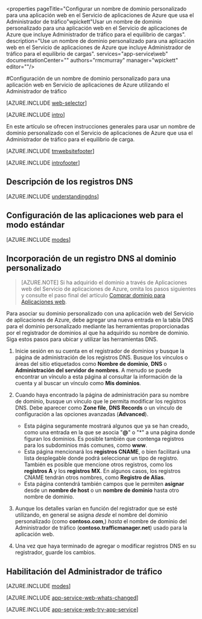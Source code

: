 <properties pageTitle="Configurar un nombre de dominio personalizado para una aplicación web en el Servicio de aplicaciones de Azure que usa el Administrador de tráfico"wpickett"Usar un nombre de dominio personalizado para una aplicación web en el Servicio de aplicaciones de Azure que incluye Administrador de tráfico para el equilibrio de cargas". description="Use un nombre de dominio personalizado para una aplicación web en el Servicio de aplicaciones de Azure que incluye Administrador de tráfico para el equilibrio de cargas". services="app-service\\web" documentationCenter="" authors="rmcmurray" manager="wpickett" editor=""/>

<tags 
	ms.service="app-service-web" 
	ms.workload="web" 
	ms.tgt_pltfrm="na" 
	ms.devlang="na" 
	ms.topic="article" 
	ms.date="02/04/2016" 
	ms.author="robmcm"/>

#Configuración de un nombre de dominio personalizado para una aplicación web en Servicio de aplicaciones de Azure utilizando el Administrador de tráfico

[AZURE.INCLUDE [web-selector](../../includes/websites-custom-domain-selector.md)]

[AZURE.INCLUDE [intro](../../includes/custom-dns-web-site-intro-traffic-manager.md)]

En este artículo se ofrecen instrucciones generales para usar un nombre de dominio personalizado con el Servicio de aplicaciones de Azure que usa el Administrador de tráfico para el equilibrio de carga.

[AZURE.INCLUDE [tmwebsitefooter](../../includes/custom-dns-web-site-traffic-manager-notes.md)]

[AZURE.INCLUDE [introfooter](../../includes/custom-dns-web-site-intro-notes.md)]

<a name="understanding-records"></a>
## Descripción de los registros DNS

[AZURE.INCLUDE [understandingdns](../../includes/custom-dns-web-site-understanding-dns-traffic-manager.md)]

<a name="bkmk_configsharedmode"></a>
## Configuración de las aplicaciones web para el modo estándar

[AZURE.INCLUDE [modes](../../includes/custom-dns-web-site-modes-traffic-manager.md)]

<a name="bkmk_configurecname"></a>
## Incorporación de un registro DNS al dominio personalizado

> [AZURE.NOTE] Si ha adquirido el dominio a través de Aplicaciones web del Servicio de aplicaciones de Azure, omita los pasos siguientes y consulte el paso final del artículo [Comprar dominio para Aplicaciones web](custom-dns-web-site-buydomains-web-app.md).

Para asociar su dominio personalizado con una aplicación web del Servicio de aplicaciones de Azure, debe agregar una nueva entrada en la tabla DNS para el dominio personalizado mediante las herramientas proporcionadas por el registrador de dominios al que ha adquirido su nombre de dominio. Siga estos pasos para ubicar y utilizar las herramientas DNS.

1. Inicie sesión en su cuenta en el registrador de dominios y busque la página de administración de los registros DNS. Busque los vínculos o áreas del sitio etiquetados como **Nombre de dominio**, **DNS** o **Administración del servidor de nombres**. A menudo se puede encontrar un vínculo a esta página al consultar la información de la cuenta y al buscar un vínculo como **Mis dominios**.

4. Cuando haya encontrado la página de administración para su nombre de dominio, busque un vínculo que le permita modificar los registros DNS. Debe aparecer como **Zone file**, **DNS Records** o un vínculo de configuración a las opciones avanzadas (**Advanced**).

	* Esta página seguramente mostrará algunos que ya se han creado, como una entrada en la que se asocia "**@**" o "*" a una página donde figuran los dominios. Es posible también que contenga registros para los subdominios más comunes, como **www**.
	* Esta página mencionará los **registros CNAME**, o bien facilitará una lista desplegable donde podrá seleccionar un tipo de registro. También es posible que mencione otros registros, como los **registros A** y los **registros MX**. En algunos casos, los registros CNAME tendrán otros nombres, como **Registro de Alias**.
	* Esta página contendrá también campos que le permiten **asignar** desde un **nombre de host** o un **nombre de dominio** hasta otro nombre de dominio.

5. Aunque los detalles varían en función del registrador que se esté utilizando, en general se asigna *desde* el nombre del dominio personalizado (como **contoso.com**,) *hasta* el nombre de dominio del Administrador de tráfico (**contoso.trafficmanager.net**) usado para la aplicación web.

6. Una vez que haya terminado de agregar o modificar registros DNS en su registrador, guarde los cambios.

<a name="enabledomain"></a>
## Habilitación del Administrador de tráfico

[AZURE.INCLUDE [modes](../../includes/custom-dns-web-site-enable-on-traffic-manager.md)]

[AZURE.INCLUDE [app-service-web-whats-changed](../../includes/app-service-web-whats-changed.md)]

[AZURE.INCLUDE [app-service-web-try-app-service](../../includes/app-service-web-try-app-service.md)]

<!---HONumber=AcomDC_0211_2016-->
